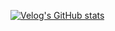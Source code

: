 [![Velog's GitHub stats](https://velog-readme-stats.vercel.app/api/badge?name=eungyeole)](https://velog.io/@mae03087)
